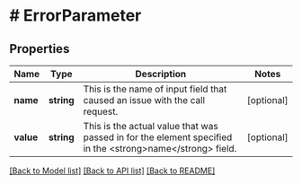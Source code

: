 # # ErrorParameter

## Properties

Name | Type | Description | Notes
------------ | ------------- | ------------- | -------------
**name** | **string** | This is the name of input field that caused an issue with the call request. | [optional]
**value** | **string** | This is the actual value that was passed in for the element specified in the &lt;strong&gt;name&lt;/strong&gt; field. | [optional]

[[Back to Model list]](../../README.md#models) [[Back to API list]](../../README.md#endpoints) [[Back to README]](../../README.md)
